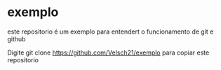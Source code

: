 # exemplo

este repositorio é um exemplo para entendert o funcionamento de git e github

Digite git clone https://github.com/Velsch21/exemplo para copiar este repositorio
